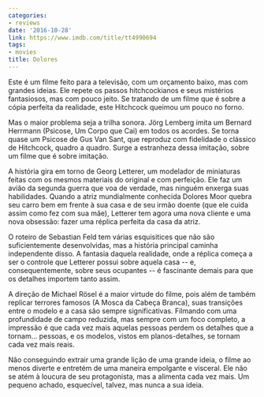 ```yaml
---
categories:
- reviews
date: '2016-10-28'
link: https://www.imdb.com/title/tt4990694
tags:
- movies
title: Dolores
---
```


Este é um filme feito para a televisão, com um orçamento baixo, mas com grandes ideias. Ele repete os passos hitchcockianos e seus mistérios fantasiosos, mas com pouco jeito. Se tratando de um filme que é sobre a cópia perfeita da realidade, este Hitchcock queimou um pouco no forno.

Mas o maior problema seja a trilha sonora. Jörg Lemberg imita um Bernard Herrmann (Psicose, Um Corpo que Cai) em todos os acordes. Se torna quase um Psicose de Gus Van Sant, que reproduz com fidelidade o clássico de Hitchcock, quadro a quadro. Surge a estranheza dessa imitação, sobre um filme que é sobre imitação.

A história gira em torno de Georg Letterer, um modelador de miniaturas feitas com os mesmos materiais do original e com perfeição. Ele faz um avião da segunda guerra que voa de verdade, mas ninguém enxerga suas habilidades. Quando a atriz mundialmente conhecida Dolores Moor quebra seu carro bem em frente à sua casa e de seu irmão doente (que ele cuida assim como fez com sua mãe), Letterer tem agora uma nova cliente e uma nova obsessão: fazer uma réplica perfeita da casa da atriz.

O roteiro de Sebastian Feld tem várias esquisitices que não são suficientemente desenvolvidas, mas a história principal caminha independente disso. A fantasia daquela realidade, onde a réplica começa a ser o controle que Letterer possui sobre aquela casa -- e, consequentemente, sobre seus ocupantes -- é fascinante demais para que os detalhes importem tanto assim.

A direção de Michael Rösel é a maior virtude do filme, pois além de também replicar terrores famosos (A Mosca da Cabeça Branca), suas transições entre o modelo e a casa são sempre significativas. Filmando com uma profundidade de campo reduzida, mas sempre com um foco completo, a impressão é que cada vez mais aquelas pessoas perdem os detalhes que a tornam... pessoas, e os modelos, vistos em planos-detalhes, se tornam cada vez mais reais.

Não conseguindo extrair uma grande lição de uma grande ideia, o filme ao menos diverte e entretém de uma maneira empolgante e visceral. Ele não se atém à loucura de seu protagonista, mas a alimenta cada vez mais. Um pequeno achado, esquecível, talvez, mas nunca a sua ideia.